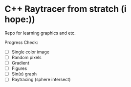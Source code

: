 # C++ Raytracer from stratch (i hope:))

Repo for learning graphics and etc.

Progress Check: 

- [ ] Single color image 
- [ ] Random pixels
- [ ] Gradient
- [ ] Figures
- [ ] Sin(x) graph
- [ ] Raytracing (sphere intersect)
